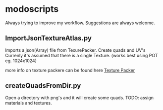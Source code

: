 modoscripts
===========

Always trying to improve my workflow. Suggestions are always welcome.


ImportJsonTextureAtlas.py
------------------------

Imports a json(Array) file from TexurePacker.
Create quads and UV's
Currenly it's assumed that there is a single Texture.
(works best using POT eg. 1024x1024)

more info on texture packere can be found here [Texture Packer](http://www.codeandweb.com/texturepacker)



createQuadsFromDir.py
---------------------

Open a directory with png's and it will create some quads. TODO: assign materials and textures.
